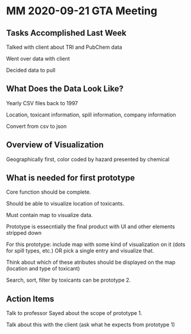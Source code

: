 
# MM 2020-09-21 GTA Meeting

## Tasks Accomplished Last Week
Talked with client about TRI and PubChem data

Went over data with client

Decided data to pull

## What Does the Data Look Like?
Yearly CSV files back to 1997

Location, toxicant information, spill information, company information

Convert from csv to json

## Overview of Visualization
Geographically first, color coded by hazard presented by chemical


## What is needed for first prototype
Core function should be complete.

Should be able to visualize location of toxicants.

Must contain map to visualize data.

Prototype is essecntially the final product with UI and other elements stripped down

For this prototype: include map with some kind of visualization on it (dots for spill types, etc.)
OR pick a single entry and visualize that.


Think about which of these atributes should be displayed on the map (location and type of toxicant)

Search, sort, filter by toxicants can be prototype 2.



## Action Items
Talk to professor Sayed about the scope of prototype 1.

Talk about this with the client (ask what he expects from prototype 1)
